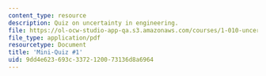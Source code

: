 ```yaml
---
content_type: resource
description: Quiz on uncertainty in engineering.
file: https://ol-ocw-studio-app-qa.s3.amazonaws.com/courses/1-010-uncertainty-in-engineering-fall-2008/9dd4e623693c3372120073136d8a6964_mini_quiz_5.pdf
file_type: application/pdf
resourcetype: Document
title: 'Mini-Quiz #1'
uid: 9dd4e623-693c-3372-1200-73136d8a6964
---
```

